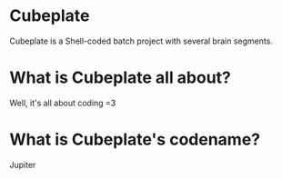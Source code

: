 # Cubeplate
Cubeplate is a Shell-coded batch project with several brain segments.

# What is Cubeplate all about?
Well, it's all about coding =3

# What is Cubeplate's codename?
Jupiter
